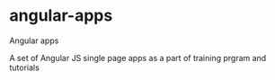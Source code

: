 angular-apps
============

Angular apps

A set of Angular JS single page apps as a part of training prgram and tutorials

